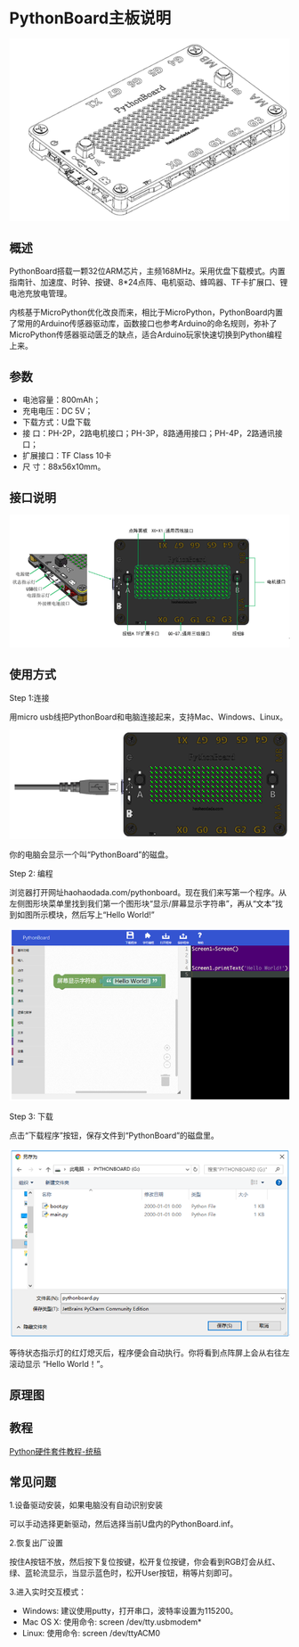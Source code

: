 # PythonBoard主板说明  
![](./pythonboard-images/a.PNG)

## 概述
PythonBoard搭载一颗32位ARM芯片，主频168MHz。采用优盘下载模式。内置指南针、加速度、时钟、按键、8*24点阵、电机驱动、蜂鸣器、TF卡扩展口、锂电池充放电管理。

内核基于MicroPython优化改良而来，相比于MicroPython，PythonBoard内置了常用的Arduino传感器驱动库，函数接口也参考Arduino的命名规则，弥补了MicroPython传感器驱动匮乏的缺点，适合Arduino玩家快速切换到Python编程上来。

## 参数
* 电池容量：800mAh；
* 充电电压：DC 5V；
* 下载方式：U盘下载
* 接    口：PH-2P，2路电机接口；PH-3P，8路通用接口；PH-4P，2路通讯接口；
* 扩展接口：TF Class 10卡
* 尺    寸：88x56x10mm。


## 接口说明
![](./pythonboard-images/b.PNG)

## 使用方式
Step 1:连接

用micro usb线把PythonBoard和电脑连接起来，支持Mac、Windows、Linux。

![](./pythonboard-images/c.PNG)

你的电脑会显示一个叫“PythonBoard”的磁盘。

Step 2: 编程

浏览器打开网址haohaodada.com/pythonboard。现在我们来写第一个程序。从左侧图形块菜单里找到我们第一个图形块“显示/屏幕显示字符串”，再从“文本”找到如图所示模块，然后写上“Hello World!”

![](./pythonboard-images/d.PNG)

Step 3: 下载

点击“下载程序”按钮，保存文件到“PythonBoard”的磁盘里。

![](./pythonboard-images/e.PNG)

等待状态指示灯的红灯熄灭后，程序便会自动执行。你将看到点阵屏上会从右往左滚动显示 “Hello World！”。

## 原理图


## 教程
[Python硬件套件教程-统稿](https://github.com/Haohaodada-official/haohaodada-docs/blob/master/PythonBoard/pdf/Python%E7%A1%AC%E4%BB%B6%E5%A5%97%E4%BB%B6%E6%95%99%E7%A8%8B-%E7%BB%9F%E7%A8%BF.pdf
) 


## 常见问题
1.设备驱动安装，如果电脑没有自动识别安装

可以手动选择更新驱动，然后选择当前U盘内的PythonBoard.inf。

2.恢复出厂设置

按住A按钮不放，然后按下复位按键，松开复位按键，你会看到RGB灯会从红、绿、蓝轮流显示，当显示蓝色时，松开User按钮，稍等片刻即可。


3.进入实时交互模式：

- Windows: 建议使用putty，打开串口，波特率设置为115200。
- Mac OS X: 使用命令: screen /dev/tty.usbmodem*
- Linux: 使用命令: screen /dev/ttyACM0